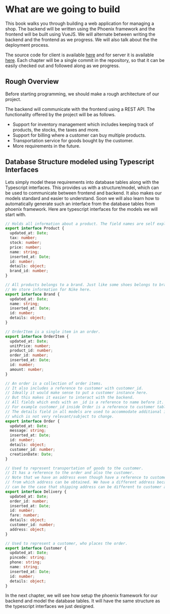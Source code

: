 # What are we going to build

This book walks you through building a web application for managing a shop. The backend will be written using the Phoenix framework and the frontend will be built using VueJS.
We will alternate between writing the backend and the frontend as we progress. We will also talk about the the deployment process.

The source code for client is available [here](https://bitbucket.org/Josvme/shopmanagementclient) and for server it is available [here](https://bitbucket.org/Josvme/shopmanagementserver).
Each chapter will be a single commit in the repository, so that it can be easily checked out and followed along as we progress.

## Rough Overview

Before starting programming, we should make a rough architecture of our project.

The backend will communicate with the frontend using a REST API. The functionality offered by the project will be as follows.

- Support for inventory management which includes keeping track of products, the stocks, the taxes and more.
- Support for billing where a customer can buy multiple products.
- Transportation service for goods bought by the customer.
- More requirements in the future.

## Database Structure modeled using Typescript Interfaces

Lets simply model these requirements into database tables along with the Typescript interfaces.
This provides us with a structure/model, which can be used to communicate between frontend and backend.
It also makes our models standard and easier to understand. Soon we will also learn how to automatically generate such an interface from the database tables from phoenix framework.
Here are typescript interfaces for the models we will start with.

```typescript
// Holds all information about a product. The field names are self explanatory.
export interface Product {
  updated_at: Date;
  tax: number;
  stock: number;
  price: number;
  name: string;
  inserted_at: Date;
  id: number;
  details: object;
  brand_id: number;
}

// All products belongs to a brand. Just like some shoes belongs to brand Nike.
// We store information for Nike here.
export interface Brand {
  updated_at: Date;
  name: string;
  inserted_at: Date;
  id: number;
  details: object;
}

// OrderItem is a single item in an order.
export interface OrderItem {
  updated_at: Date;
  unitPrice: number;
  product_id: number;
  order_id: number;
  inserted_at: Date;
  id: number;
  amount: number;
}

// An order is a collection of order items.
// It also includes a reference to customer with customer_id.
// Ideally it would make sense to put a customer instance here.
// But this makes it easier to interact with the backend.
// All fields which ends with an _id is a reference to name before it.
// For example customer_id inside Order is a reference to customer table/interface.
// The details field in all models are used to accommodate additional information
// which is not very relevant/subject to change.
export interface Order {
  updated_at: Date;
  message: string;
  inserted_at: Date;
  id: number;
  details: object;
  customer_id: number;
  creationDate: Date;
}

// Used to represent transportation of goods to the customer.
// It has a reference to the order and also the customer.
// Note that we have an address even though have a reference to customer
// from which address can be obtained. We have a different address because it
// can be the case that shipping address can be different to customer address.
export interface Delivery {
  updated_at: Date;
  order_id: number;
  inserted_at: Date;
  id: number;
  fare: number;
  details: object;
  customer_id: number;
  address: object;
}

// Used to represent a customer, who places the order.
export interface Customer {
  updated_at: Date;
  pincode: string;
  phone: string;
  name: string;
  inserted_at: Date;
  id: number;
  details: object;
}
```

In the next chapter, we will see how setup the phoenix framework for our backend and model the database tables. It will have the same structure as the typescript interfaces we just designed.

